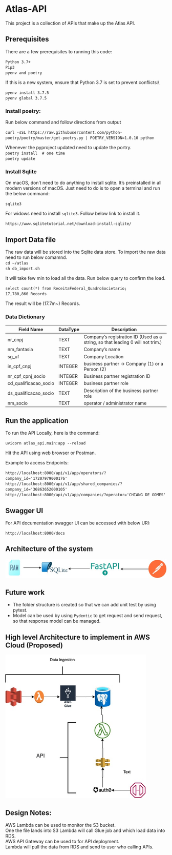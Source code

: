 # Atlas-API

This project is a collection of APIs that make up the Atlas API.

## Prerequisites
There are a few prerequisites to running this code:

`Python 3.7+`\
`Pip3`\
`pyenv and poetry`


If this is a new system, ensure that Python 3.7 is set to prevent conflicts:\

`pyenv install 3.7.5` \
`pyenv global 3.7.5`

### Install poetry:
Run below command and follow directions from output

`curl -sSL https://raw.githubusercontent.com/python-poetry/poetry/master/get-poetry.py | POETRY_VERSION=1.0.10 python` 

Whenever the pyproject updated need to update the portry.\
`poetry install  # one time`\
`poetry update
`

### Install Sqlite

On macOS, don’t need to do anything to install sqlite. It’s preinstalled in all modern versions of macOS.
Just need to do is to open a terminal and run the below command:

`sqlite3`

For widows need to install `sqlite3`. Follow below link to install it.

`https://www.sqlitetutorial.net/download-install-sqlite/
`
## Import Data file

The raw data will be stored into the Sqlite data store. To import the raw data need to run below comamnd.
\
`cd ~/atlas` \
`sh db_import.sh` 

It will take few min to load all the data. Run below query to confirm the load.

`select count(*) from ReceitaFederal_QuadroSocietario;`\
`17,780,860 Records`

The result will be (17.7m~) Records.


### Data Dictionary

| Field Name | DataType | Description |
| --- | ----------- |-----------------
|nr_cnpj|TEXT|Company’s registration ID (Used as a string, so that leading 0 will not trim.)|
|nm_fantasia|TEXT|Company’s name|
|sg_uf|TEXT|Company Location|
|in_cpf_cnpj|INTEGER|business partner -> Company (1) or a Person (2)|
|nr_cpf_cpnj_socio|INTEGER|Business partner registration ID|
|cd_qualificacao_socio|INTEGER|business partner role|
|ds_qualificacao_socio|TEXT|Description of the business partner role|
|nm_socio|TEXT|operator / administrator name|


## Run the application

To run the API Locally, here is the command:

`uvicorn atlas_api.main:app --reload`

Hit the API using web browser or Postman.

Example to access Endpoints:

`
http://localhost:8000/api/v1/app/operators/?company_id='17207979000176'
http://localhost:8000/api/v1/app/shared_companies/?company_id='36863652000105'
http://localhost:8000/api/v1/app/companies/?operator='CHIANG DE GOMES'
`


## Swagger UI
For API documentation swagger UI can be accessed with below URI:

`http://localhost:8000/docs`

## Architecture of the system

![System Design](/docs/Current_Architecture.jpg "architecture")


## Future work
- The folder structure is created so that we can add unit test by using pytest.
- Model can be used by using `Pydentic` to get request and send request, so that response model can be managed.


## High level Architecture to implement in AWS Cloud (**Proposed**)

![The cloud Architecture of the API](/docs/cloud.jpg "Proposed architecture")


## Design Notes:

AWS Lambda can be used to monitor the S3 bucket.\
One the file lands into S3 Lambda will call Glue job and which load data into RDS.\
AWS API Gateway can be used to for API deployment.\
Lambda will pull the data from RDS and send to user who calling APIs.
